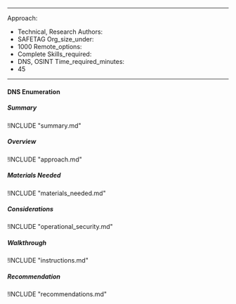 
---
Approach:
- Technical, Research
Authors:
- SAFETAG
Org_size_under:
- 1000
Remote_options:
- Complete
Skills_required:
- DNS, OSINT
Time_required_minutes:
- 45

---

#### DNS Enumeration
##### Summary
!INCLUDE "summary.md"

##### Overview
!INCLUDE "approach.md"

##### Materials Needed
!INCLUDE "materials_needed.md"

##### Considerations
!INCLUDE "operational_security.md"

##### Walkthrough
!INCLUDE "instructions.md"

##### Recommendation
!INCLUDE "recommendations.md"
